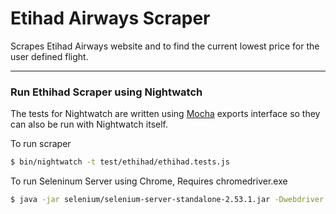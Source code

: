 # Etihad Airways Scraper
Scrapes Etihad Airways website and to find the current lowest price for the user defined flight. 
***

### Run Ethihad Scraper using Nightwatch
The tests for Nightwatch are written using [Mocha](http://mochajs.org/) exports interface so they can also be run with Nightwatch itself.

To run scraper

```sh
$ bin/nightwatch -t test/ethihad/ethihad.tests.js
```

To run Seleninum Server using Chrome, Requires chromedriver.exe

```sh
$ java -jar selenium/selenium-server-standalone-2.53.1.jar -Dwebdriver.chrome.driver=./chromedriver.exe
```
